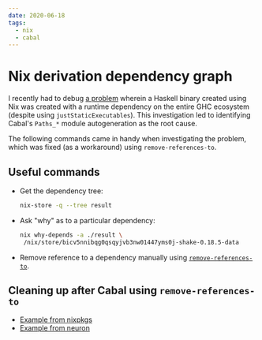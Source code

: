 ```yaml
---
date: 2020-06-18
tags:
  - nix
  - cabal
---
```


# Nix derivation dependency graph

I recently had to debug [a problem](https://github.com/srid/neuron/issues/193) wherein a Haskell binary created using Nix was created with a runtime dependency on the entire GHC ecosystem (despite using `justStaticExecutables`). This investigation led to identifying Cabal's `Paths_*` module autogeneration as the root cause.

The following commands came in handy when investigating the problem, which was fixed (as a workaround) using `remove-references-to`.

## Useful commands

* Get the dependency tree:
   ```bash
   nix-store -q --tree result
   ```
* Ask "why" as to a particular dependency:
   ```bash
   nix why-depends -a ./result \
    /nix/store/bicv5nnibqg0qsqyjvb3nw01447yms0j-shake-0.18.5-data
   ```
* Remove reference to a dependency manually using [`remove-references-to`](https://github.com/NixOS/nixpkgs/blob/46405e7952c4b41ca0ba9c670fe9a84e8a5b3554/pkgs/development/tools/pandoc/default.nix#L13-L28). 

## Cleaning up after Cabal using `remove-references-to`

* [Example from nixpkgs](https://github.com/NixOS/nixpkgs/blob/46405e7952c4b41ca0ba9c670fe9a84e8a5b3554/pkgs/development/tools/pandoc/default.nix#L13-L28) 
* [Example from neuron](https://github.com/srid/neuron/pull/240/files)